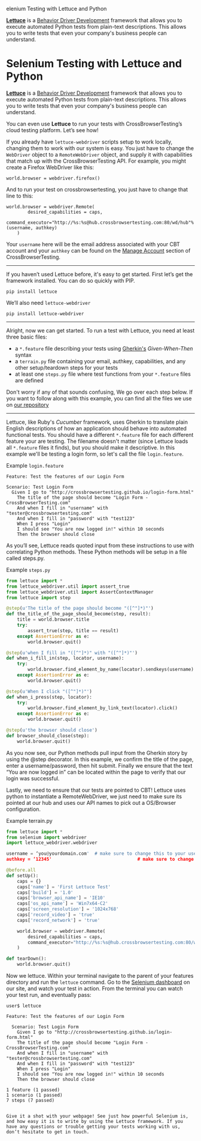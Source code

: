 elenium Testing with Lettuce and Python

**[Lettuce](http://lettuce.it/)** is a [Behavior Driver Development](https://en.wikipedia.org/wiki/Behavior-driven_development) framework that allows you to execute automated Python tests from plain-text descriptions. This allows you to write tests that even your company's business people can understand. 
# Selenium Testing with Lettuce and Python

**[Lettuce](http://lettuce.it/)** is a [Behavior Driver Development](https://en.wikipedia.org/wiki/Behavior-driven_development) framework that allows you to execute automated Python tests from plain-text descriptions. This allows you to write tests that even your company's business people can understand. 

You can even use **Lettuce** to run your tests with CrossBrowserTesting’s cloud testing platform. Let’s see how!

If you already have `lettuce-webdriver` scripts setup to work locally, changing them to work with our system is easy. You just have to change the `WebDriver` object to a `RemoteWebDriver` object, and supply it with capabilities that match up with the CrossBrowserTesting API. For example, you might create a Firefox WebDriver like this: 

```
world.browser = webdriver.firefox()
```

And to run your test on crossbrowsertesting, you just have to change that line to this:

```
world.browser = webdriver.Remote(
        desired_capabilities = caps,
        command_executor="http://%s:%s@hub.crossbrowsertesting.com:80/wd/hub"%(username, authkey)
    )
```

Your `username` here will be the email address associated with your CBT account and your `authkey` can be found on the [Manage Account](https://crossbrowsertesting.com/account) section of CrossBrowserTesting.

-----

If you haven’t used Lettuce before, it's easy to get started. First let’s get the framework installed. You can do so quickly with PIP. 

```
pip install lettuce
```

We’ll also need `lettuce-webdriver`

```
pip install lettuce-webdriver
```

-----

Alright, now we can get started. To run a test with Lettuce, you need at least three basic files: 
* a `*.feature` file describing your tests using [Gherkin's](https://github.com/cucumber/cucumber/wiki/Gherkin) *Given-When-Then* syntax
* a `terrain.py` file containing your email, authkey, capabilities, and any other setup/teardown steps for your tests
* at least one `steps.py` file where test functions from your `*.feature` files are defined

Don't worry if any of that sounds confusing, We go over each step below. If you want to follow along with this example, you can find all the files we use on [our repository](https://github.com/crossbrowsertesting/Framework-Integrations/tree/master/Lettuce-Python/features) 

----

Lettuce, like Ruby's *Cucumber* framework, uses Gherkin to translate plain English descriptions of how an application should behave into automated functional tests. You should have a different `*.feature` file for each different feature your are testing. The filename doesn't matter (since Lettuce loads all `*.feature` files it finds), but you should make it descriptive. In this example we'll be testing a login form, so let's call the file `login.feature`. 

Example `login.feature`

```
Feature: Test the features of our Login Form

Scenario: Test Login Form
  Given I go to "http://crossbrowsertesting.github.io/login-form.html"
    The title of the page should become "Login Form - CrossBrowserTesting.com"
    And when I fill in "username" with "tester@crossbrowsertesting.com"
    And when I fill in "password" with "test123"
    When I press "Login" 
    I should see "You are now logged in!" within 10 seconds
    Then the browser should close
```

As you’ll see, Lettuce reads quoted input from these instructions to use with correlating Python methods. These Python methods will be setup in a file called steps.py.

Example `steps.py`

```python
from lettuce import *
from lettuce_webdriver.util import assert_true
from lettuce_webdriver.util import AssertContextManager
from lettuce import step

@step(u'The title of the page should become "([^"]*)"')
def the_title_of_the_page_should_become(step, result):
    title = world.browser.title
    try: 
        assert_true(step, title == result)
    except AssertionError as e:
        world.browser.quit()

@step(u'when I fill in "([^"]*)" with "([^"]*)"')
def when_i_fill_in(step, locator, username):
    try: 
        world.browser.find_element_by_name(locator).sendkeys(username)
    except AssertionError as e:
        world.browser.quit()

@step(u'When I click "([^"]*)"')
def when_i_press(step, locator):
    try: 
        world.browser.find_element_by_link_text(locator).click()
    except AssertionError as e:
        world.browser.quit()

@step(u'the browser should close')
def browser_should_close(step):
    world.browser.quit()
```

As you now see, our Python methods pull input from the Gherkin story by using the @step decorator. In this example, we confirm the title of the page, enter a username/password, then hit submit. Finally we ensure that the text “You are now logged in” can be located within the page to verify that our login was successful. 

Lastly, we need to ensure that our tests are pointed to CBT! Lettuce uses python to instantiate a RemoteWebDriver, we just need to make sure its pointed at our hub and uses our API names to pick out a OS/Browser configuration. 

Example terrain.py

```python
from lettuce import *
from selenium import webdriver
import lettuce_webdriver.webdriver

username = ‘you@yourdomain.com'  # make sure to change this to your username
authkey = ‘12345'                                # make sure to change this to your authkey

@before.all
def setUp():
    caps = {}
    caps['name'] = 'First Lettuce Test'
    caps['build'] = '1.0'
    caps['browser_api_name'] = 'IE10'
    caps['os_api_name'] = 'Win7x64-C2'
    caps['screen_resolution'] = '1024x768'
    caps['record_video'] = 'true'
    caps['record_network'] = 'true'

    world.browser = webdriver.Remote(
        desired_capabilities = caps,
        command_executor="http://%s:%s@hub.crossbrowsertesting.com:80/wd/hub"%(username, authkey)
    )

def tearDown():
    world.browser.quit()

```

Now we lettuce. Within your terminal navigate to the parent of your features directory and run the `lettuce` command. Go to the [Selenium dashboard](https://app.crossbrowsertesting.com/selenium/run) on our site, and watch your test in action. From the terminal you can watch your test run, and eventually pass:

```
user$ lettuce

Feature: Test the features of our Login Form

  Scenario: Test Login Form                 
    Given I go to "http://crossbrowsertesting.github.io/login-form.html"
    The title of the page should become "Login Form - CrossBrowserTesting.com"
    And when I fill in "username" with "tester@crossbrowsertesting.com"       
    And when I fill in "password" with "test123"                              
    When I press "Login"                                                      
    I should see "You are now logged in!" within 10 seconds                   
    Then the browser should close

1 feature (1 passed)
1 scenario (1 passed)
7 steps (7 passed)


Give it a shot with your webpage! See just how powerful Selenium is, and how easy it is to write by using the Lettuce framework. If you have any questions or trouble getting your tests working with us, don’t hesitate to get in touch.
